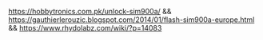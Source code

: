 https://hobbytronics.com.pk/unlock-sim900a/
&&
https://gauthierlerouzic.blogspot.com/2014/01/flash-sim900a-europe.html
&&
https://www.rhydolabz.com/wiki/?p=14083
